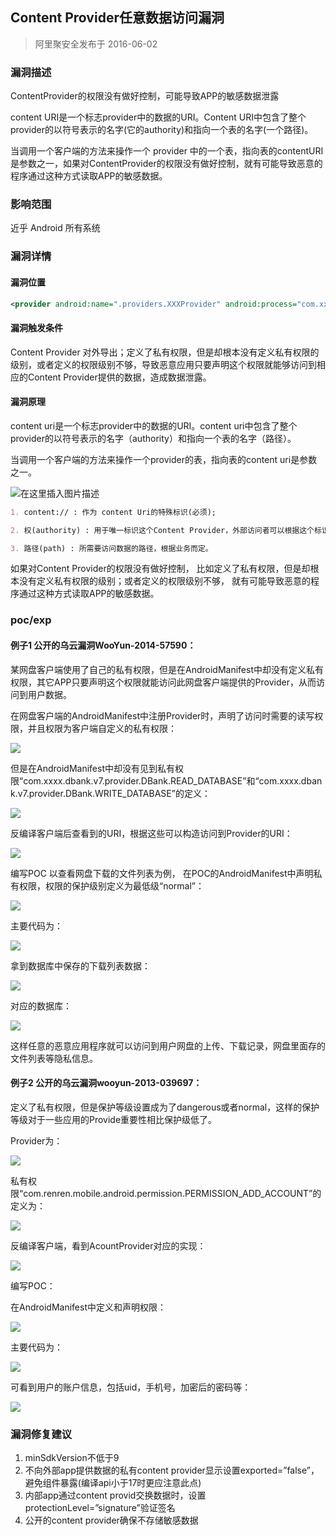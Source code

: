 ## Content Provider任意数据访问漏洞
> 阿里聚安全发布于 2016-06-02

### 漏洞描述
	
ContentProvider的权限没有做好控制，可能导致APP的敏感数据泄露

content URI是一个标志provider中的数据的URI。Content URI中包含了整个provider的以符号表示的名字(它的authority)和指向一个表的名字(一个路径)。

当调用一个客户端的方法来操作一个 provider 中的一个表，指向表的contentURI是参数之一，如果对ContentProvider的权限没有做好控制，就有可能导致恶意的程序通过这种方式读取APP的敏感数据。

### 影响范围

近乎 Android 所有系统

### 漏洞详情

#### 漏洞位置

```xml
<provider android:name=".providers.XXXProvider" android:process="com.xxx.yyyy" android:authorities="com.xxx.yyyy.providers.DataStructs"/>
```

#### 漏洞触发条件

Content Provider 对外导出；定义了私有权限，但是却根本没有定义私有权限的级别，或者定义的权限级别不够，导致恶意应用只要声明这个权限就能够访问到相应的Content Provider提供的数据，造成数据泄露。

#### 漏洞原理

content uri是一个标志provider中的数据的URI。content uri中包含了整个provider的以符号表示的名字（authority）和指向一个表的名字（路径）。

当调用一个客户端的方法来操作一个provider的表，指向表的content uri是参数之一。

![在这里插入图片描述](png/content_provider_p_20.png)

```markdown
1. content:// : 作为 content Uri的特殊标识(必须);

2. 权(authority) : 用于唯一标识这个Content Provider，外部访问者可以根据这个标识找到它；在AndroidManifest中也配置的有；

3. 路径(path) : 所需要访问数据的路径，根据业务而定。
```

如果对Content Provider的权限没有做好控制， 比如定义了私有权限，但是却根本没有定义私有权限的级别；或者定义的权限级别不够， 就有可能导致恶意的程序通过这种方式读取APP的敏感数据。

### poc/exp

#### 例子1 公开的乌云漏洞WooYun-2014-57590：
某网盘客户端使用了自己的私有权限，但是在AndroidManifest中却没有定义私有权限，其它APP只要声明这个权限就能访问此网盘客户端提供的Provider，从而访问到用户数据。

在网盘客户端的AndroidManifest中注册Provider时，声明了访问时需要的读写权限，并且权限为客户端自定义的私有权限：

![](png/content_provider_p_21.png)

但是在AndroidManifest中却没有见到私有权限“com.xxxx.dbank.v7.provider.DBank.READ_DATABASE”和“com.xxxx.dbank.v7.provider.DBank.WRITE_DATABASE”的定义：

![](png/content_provider_p_22.png)

反编译客户端后查看到的URI，根据这些可以构造访问到Provider的URI：

![](png/content_provider_p_23.png)

编写POC
以查看网盘下载的文件列表为例，
在POC的AndroidManifest中声明私有权限，权限的保护级别定义为最低级“normal”：

![](png/content_provider_p_24.png)

主要代码为：

![](png/content_provider_p_25.png)

拿到数据库中保存的下载列表数据：

![](png/content_provider_p_26.png)

对应的数据库：

![](png/content_provider_p_27.png)

这样任意的恶意应用程序就可以访问到用户网盘的上传、下载记录，网盘里面存的文件列表等隐私信息。

#### 例子2 公开的乌云漏洞wooyun-2013-039697：

定义了私有权限，但是保护等级设置成为了dangerous或者normal，这样的保护等级对于一些应用的Provide重要性相比保护级低了。

Provider为：

![](png/content_provider_p_28.png)

私有权限“com.renren.mobile.android.permission.PERMISSION_ADD_ACCOUNT”的定义为：

![](png/content_provider_p_29.png)

反编译客户端，看到AcountProvider对应的实现：

![](png/content_provider_p_210.png)

编写POC：

在AndroidManifest中定义和声明权限：

![](png/content_provider_p_211.png)

主要代码为：

![](png/content_provider_p_212.png)

可看到用户的账户信息，包括uid，手机号，加密后的密码等：

![](png/content_provider_p_213.png)


### 漏洞修复建议

1. minSdkVersion不低于9
2. 不向外部app提供数据的私有content provider显示设置exported=”false”，避免组件暴露(编译api小于17时更应注意此点)
3. 内部app通过content provid交换数据时，设置protectionLevel=”signature”验证签名
4. 公开的content provider确保不存储敏感数据